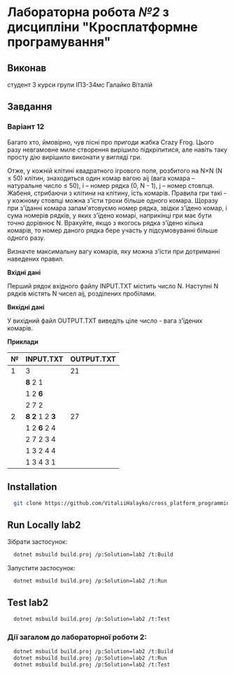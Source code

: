 # Лабораторна робота *№2* з дисципліни "Кросплатформне програмування"


## Виконав
студент 3 курси групи ІПЗ-34мс Галайко Віталій


## Завдання

### Варіант 12
Багато хто, ймовірно, чув пісні про пригоди жабка Crazy Frog. Цього разу невгамовне миле створення вирішило підкріпитися, але навіть таку просту дію вирішило виконати у вигляді гри. 

Отже, у кожній клітині квадратного ігрового поля, розбитого на N×N (N ≤ 50) клітин, знаходиться один комар вагою aij (вага комара – натуральне число ≤ 50), i – номер рядка (0, N - 1), j – номер стовпця. Жабеня, стрибаючи з клітини на клітину, їсть комарів. Правила гри такі - у кожному стовпці можна з'їсти трохи більше одного комара. Щоразу при з'їданні комара запам'ятовуємо номер рядка, звідки з'їдено комар, і сума номерів рядків, у яких з'їдено комарі, наприкінці гри має бути точно дорівнює N. Врахуйте, якщо з якогось рядка з'їдено кілька комарів, то номер даного рядка бере участь у підсумовуванні більше одного разу.

Визначте максимальну вагу комарів, яку можна з'їсти при дотриманні наведених правил.

**Вхідні дані**

Перший рядок вхідного файлу INPUT.TXT містить число N. Наступні N рядків містять N чисел aij, розділених пробілами.

**Вихідні дані**

У вихідний файл OUTPUT.TXT виведіть ціле число - вага з'їдених комарів.

**Приклади**

| №  | INPUT.TXT | OUTPUT.TXT |
|----|-----------|------------|
| 1  | 3         | 21         |
|    | **8** 2 1     |            |
|    | 1 2 **6**     |            |
|    | 2 7 2     |            |
| 2  | **8** **2** 1 2 **3** | 27         |
|    | 1 2 **6** 2 4 |            |
|    | 2 7 2 3 4 |            |
|    | 1 3 2 4 4 |            |
|    | 1 3 4 3 1 |            |


## Installation

```bash
  git clone https://github.com/VitaliiHalayko/cross_platform_programming
```

    
## Run Locally lab2

Зібрати застосунок:

```bash
  dotnet msbuild build.proj /p:Solution=lab2 /t:Build
```

Запустити застосунок:

```bash
  dotnet msbuild build.proj /p:Solution=lab2 /t:Run
```


## Test lab2

```bash
  dotnet msbuild build.proj /p:Solution=lab2 /t:Test
```


### Дії загалом до лабораторної роботи 2:

```bash
  dotnet msbuild build.proj /p:Solution=lab2 /t:Build
  dotnet msbuild build.proj /p:Solution=lab2 /t:Run
  dotnet msbuild build.proj /p:Solution=lab2 /t:Test
```